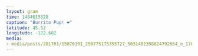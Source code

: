 ```yaml
---
layout: gram
time: 1484615328
caption: "Burrito Pup! ❤"
latitude: 45.52
longitude: -122.682
media:
- media/posts/201701/15876191_250775175355727_5031402398824792064_n_17869314163016387.jpg
---
```

